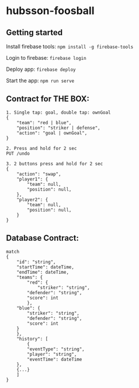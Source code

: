 # hubsson-foosball

## Getting started
Install firebase tools:
`npm install -g firebase-tools` 

Login to firebase:
`firebase login`

Deploy app:
`firebase deploy`

Start the app:
`npm run serve`

## Contract for THE BOX:
```
1. Single tap: goal, double tap: ownGoal
{
    "team": "red | blue",
    "position": "striker | defense",
    "action": "goal | ownGoal",
}

2. Press and hold for 2 sec
PUT /undo

3. 2 buttons press and hold for 2 sec
{
    "action": "swap",
    "player1": {
        "team": null,
        "position": null,
    },
    "player2": {
        "team": null,
        "position": null,
    }
}
```

## Database Contract:
```
match
{
    "id": "string",
    "startTime": dateTime,
    "endTime": dateTime,
    "teams": {
        "red": {
            "striker": "string",
	    "defender": "string",
	    "score": int
        },
	"blue": {
	    "striker": "string",
	    "defender": "string",
	    "score": int
	}
    },
    "history": [
        {
	    "eventType": "string",
	    "player": "string",
	    "eventTime": dateTime
	},
	{...}
    ]
}
```
